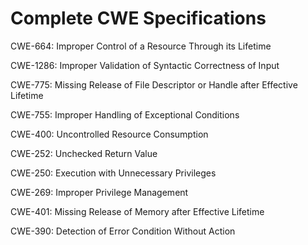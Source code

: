 

# Complete CWE Specifications

CWE-664: Improper Control of a Resource Through its Lifetime

CWE-1286: Improper Validation of Syntactic Correctness of Input

CWE-775: Missing Release of File Descriptor or Handle after Effective Lifetime

CWE-755: Improper Handling of Exceptional Conditions

CWE-400: Uncontrolled Resource Consumption

CWE-252: Unchecked Return Value

CWE-250: Execution with Unnecessary Privileges

CWE-269: Improper Privilege Management

CWE-401: Missing Release of Memory after Effective Lifetime

CWE-390: Detection of Error Condition Without Action